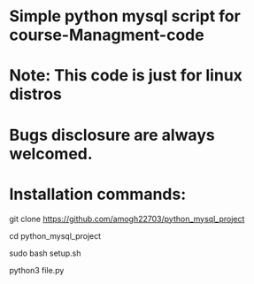 # Simple python mysql script for course-Managment-code

# Note: This code is just for linux distros
# Bugs disclosure are always welcomed.

# Installation commands:

git clone https://github.com/amogh22703/python_mysql_project

cd python_mysql_project

sudo bash setup.sh

python3 file.py
